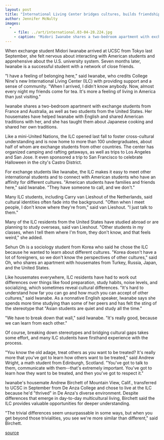 ```yaml
---
layout: post
title: "International Living Center bridges cultures, builds friendships"
author: Jennifer McNulty
images:
  -
    - file: ../art/international.03-04-28.224.jpg
    - caption: "Midori Iwanabe shares a two-bedroom apartment with exchange students from France and Australia, as well as two students from the United States. Photo: Jon Kersey"
---
```


When exchange student Midori Iwanabe arrived at UCSC from Tokyo last September, she felt nervous about interacting with American students and apprehensive about the U.S. university system. Seven months later, Iwanabe is a successful student with a network of close friends.

"I have a feeling of belonging here," said Iwanabe, who credits College Nine's new International Living Center (ILC) with providing support and a sense of community. "When I arrived, I didn't know anybody. Now, almost every night my friends come for tea. It's more a feeling of living in America than just visiting."  

Iwanabe shares a two-bedroom apartment with exchange students from France and Australia, as well as two students from the United States. Her housemates have helped Iwanabe with English and shared American traditions with her, and she has taught them about Japanese cooking and shared her own traditions.   

Like a mini-United Nations, the ILC opened last fall to foster cross-cultural understanding and is now home to more than 100 undergraduates, about half of whom are exchange students from other countries. The center has organized camping and rafting getaways, as well as trips to Los Angeles and San Jose. It even sponsored a trip to San Francisco to celebrate Halloween in the city's Castro District.  

For exchange students like Iwanabe, the ILC makes it easy to meet other international students and to connect with American students who have an affinity for different cultures. "American students have families and friends here," said Iwanabe. "They have someone to call, and we don't."   

Many ILC students, including Carry van Lieshout of the Netherlands, said cultural identities often fade into the background. "Often when I meet people, I don't know where they're from," said van Lieshout. "I just talk to them."  

Many of the ILC residents from the United States have studied abroad or are planning to study overseas, said van Lieshout. "Other students in my classes, when I tell them where I'm from, they don't know, and that feels weird," she added.  

Sehun Oh is a sociology student from Korea who said he chose the ILC because he wanted to learn about different cultures. "Korea doesn't have a lot of foreigners, so we don't know the perspectives of other cultures," said Oh, who shares an apartment with housemates from Turkey, Russia, Japan, and the United States.  

Like housemates everywhere, ILC residents have had to work out differences over things like food preparation, study habits, noise levels, and socializing, which sometimes reveal cultural differences. "It's hard to understand how far you can go and how much you can accept of other cultures," said Iwanabe. As a nonnative English speaker, Iwanabe says she spends more time studying than some of her peers and has felt the sting of the stereotype that "Asian students are quiet and study all the time."   

"We have to break down that wall," said Iwanabe. "It's really good, because we can learn from each other."  

Of course, breaking down stereotypes and bridging cultural gaps takes some effort, and many ILC students have firsthand experience with the process.  

"You know the old adage, treat others as you want to be treated? It's really more that you've got to learn how others want to be treated," said Andrew Wright, a math student from Edinburgh, Scotland. "You've got to talk to them, communicate with them--that's extremely important. You've got to learn how they want to be treated, and then you've got to respect it."  

Iwanabe's housemate Andrew Birchett of Mountain View, Calif., transferred to UCSC in September from De Anza College and chose to live at the ILC because he'd "thrived" in De Anza's diverse environment. Despite differences that emerge in day-to-day multicultural living, Birchett said the ILC provides valuable opportunities for deeper understanding.  

"The trivial differences seem unsurpassable in some ways, but when you get beyond those trivialities, you see we're more similar than different," said Birchett.   

[source](http://www1.ucsc.edu/currents/02-03/04-28/international.html "Permalink to international")

